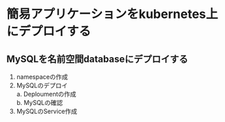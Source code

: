 # 簡易アプリケーションをkubernetes上にデプロイする  

## MySQLを名前空間databaseにデプロイする  

1. namespaceの作成  
2. MySQLのデプロイ  
  a. Deploumentの作成  
  b. MySQLの確認  
3. MySQLのService作成  


